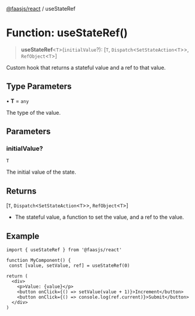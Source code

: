 [@faasjs/react](../README.md) / useStateRef

# Function: useStateRef()

> **useStateRef**\<`T`\>(`initialValue`?): [`T`, `Dispatch`\<`SetStateAction`\<`T`\>\>, `RefObject`\<`T`\>]

Custom hook that returns a stateful value and a ref to that value.

## Type Parameters

• **T** = `any`

The type of the value.

## Parameters

### initialValue?

`T`

The initial value of the state.

## Returns

[`T`, `Dispatch`\<`SetStateAction`\<`T`\>\>, `RefObject`\<`T`\>]

- The stateful value, a function to set the value, and a ref to the value.

## Example

```tsx
import { useStateRef } from '@faasjs/react'

function MyComponent() {
 const [value, setValue, ref] = useStateRef(0)

return (
  <div>
    <p>Value: {value}</p>
    <button onClick={() => setValue(value + 1)}>Increment</button>
    <button onClick={() => console.log(ref.current)}>Submit</button>
  </div>
)
